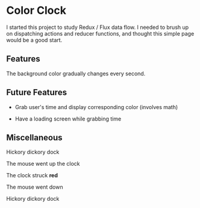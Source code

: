 # Color Clock 

I started this project to study Redux / Flux data flow. I needed to brush up on dispatching actions and reducer functions, and thought this simple page would be a good start. 

## Features 

The background color gradually changes every second. 

## Future Features 

- Grab user's time and display corresponding color (involves math) 

- Have a loading screen while grabbing time 

## Miscellaneous 

Hickory dickory dock

The mouse went up the clock

The clock struck __red__ 

The mouse went down

Hickory dickory dock 